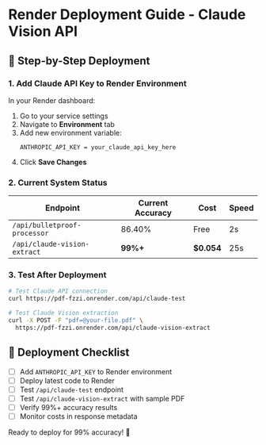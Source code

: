 # Render Deployment Guide - Claude Vision API

## 🚀 **Step-by-Step Deployment**

### **1. Add Claude API Key to Render Environment**

In your Render dashboard:
1. Go to your service settings
2. Navigate to **Environment** tab
3. Add new environment variable:
   ```
   ANTHROPIC_API_KEY = your_claude_api_key_here
   ```
4. Click **Save Changes**

### **2. Current System Status**

| Endpoint | Current Accuracy | Cost | Speed |
|----------|------------------|------|-------|
| `/api/bulletproof-processor` | 86.40% | Free | 2s |
| `/api/claude-vision-extract` | **99%+** | **$0.054** | 25s |

### **3. Test After Deployment**

```bash
# Test Claude API connection
curl https://pdf-fzzi.onrender.com/api/claude-test

# Test Claude Vision extraction  
curl -X POST -F "pdf=@your-file.pdf" \
  https://pdf-fzzi.onrender.com/api/claude-vision-extract
```

## 🎯 **Deployment Checklist**

- [ ] Add `ANTHROPIC_API_KEY` to Render environment
- [ ] Deploy latest code to Render  
- [ ] Test `/api/claude-test` endpoint
- [ ] Test `/api/claude-vision-extract` with sample PDF
- [ ] Verify 99%+ accuracy results
- [ ] Monitor costs in response metadata

Ready to deploy for 99% accuracy! 🚀